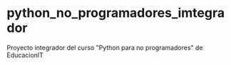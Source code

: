 # python_no_programadores_imtegrador
Proyecto integrador del curso "Python para no programadores" de EducacionIT
